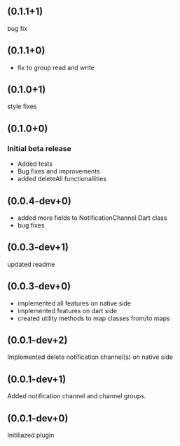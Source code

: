 ## (0.1.1+1)

bug fix

## (0.1.1+0)

- fix to group read and write

## (0.1.0+1)

style fixes

## (0.1.0+0)

### Initial beta release

- Added tests
- Bug fixes and improvements
- added deleteAll functionallities

## (0.0.4-dev+0)

- added more fields to NotificationChannel Dart class
- bug fixes

## (0.0.3-dev+1)

updated readme

## (0.0.3-dev+0)

- implemented all features on native side
- implemented features on dart side
- created utility methods to map classes from/to maps

## (0.0.1-dev+2)

Implemented delete notification channel(s) on native side

## (0.0.1-dev+1)

Added notification channel and channel groups.

## (0.0.1-dev+0)

Initiliazed plugin
